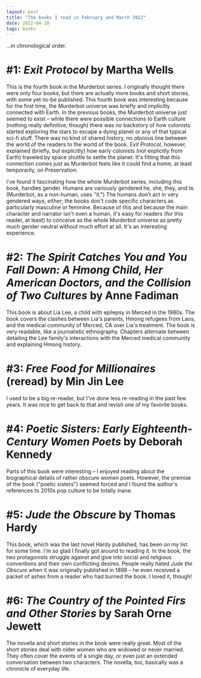 ```yaml
---
layout: post
title: "The books I read in February and March 2022"
date: 2022-04-10
tags: books
---
```


...in chronological order.

# #1: *Exit Protocol* by Martha Wells

This is the fourth book in the Murderbot series. I originally thought there were only four books, but there are actually more books and short stories, with some yet-to-be published. This fourth book was interesting because for the first time, the Murderbot universe was briefly and implicitly connected with Earth. In the previous books, the Murderbot universe just seemed to exist – while there were possible connections to Earth culture (nothing really definitive, though) there was no backstory of how colonists started exploring the stars to escape a dying planet or any of that typical sci-fi stuff. There was no kind of shared history, no obvious line between the world of the readers to the world of the book. *Exit Protocol*, however, explained (briefly, but explicitly) how early colonists (not explicitly from Earth) traveled by space shuttle to settle the planet. It's fitting that this connection comes just as Murderbot feels like it could find a home, at least temporarily, on Preservation.

I've found it fascinating how the whole Murderbot series, including this book, handles gender. Humans are variously gendered he, she, they, and te. (Murderbot, as a non-human, uses "it.") The humans don't act in very gendered ways, either; the books don't code specific characters as particularly masculine or feminine. Because of this and because the main character and narrator isn't even a human, it's easy for readers (for this reader, at least) to conceive as the whole Murderbot universe as pretty much gender neutral without much effort at all. It's an interesting experience.

# #2: *The Spirit Catches You and You Fall Down: A Hmong Child, Her American Doctors, and the Collision of Two Cultures* by Anne Fadiman

This book is about Lia Lee, a child with epilepsy in Merced in the 1980s. The book covers the clashes between Lia's parents, Hmong refugees from Laos, and the medical community of Merced, CA over Lia's treatment. The book is very readable, like a journalistic ethnography. Chapters alternate between detailing the Lee family's interactions with the Merced medical community and explaining Hmong history.

# #3: *Free Food for Millionaires* (reread) by Min Jin Lee

I used to be a big re-reader, but I've done less re-reading in the past few years. It was nice to get back to that and revisit one of my favorite books.

# #4: *Poetic Sisters: Early Eighteenth-Century Women Poets* by Deborah Kennedy

Parts of this book were interesting – I enjoyed reading about the biographical details of rather obscure women poets. However, the premise of the book ("poetic sisters") seemed forced and I found the author's references to 2010s pop culture to be totally inane.

# #5: *Jude the Obscure* by Thomas Hardy

This book, which was the last novel Hardy published, has been on my list for some time. I'm so glad I finally got around to reading it. In the book, the two protagonists struggle against and give into social and religious conventions and their own conflicting desires. People really hated *Jude the Obscure* when it was originally published in 1898 – he even received a packet of ashes from a reader who had burned the book. I loved it, though!

# #6: *The Country of the Pointed Firs and Other Stories* by Sarah Orne Jewett

The novella and short stories in the book were really great. Most of the short stories deal with older women who are widowed or never married. They often cover the events of a single day, or even just an extended conversation between two characters. The novella, too, basically was a chronicle of everyday life.

<script data-goatcounter="https://dlog.goatcounter.com/count"
        async src="//gc.zgo.at/count.js"></script>